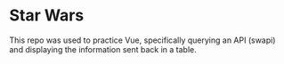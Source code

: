 # Star Wars

This repo was used to practice Vue, specifically querying an API (swapi) and displaying the information sent back in a table.